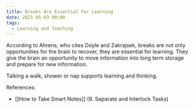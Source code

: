 ```yaml
---
title: Breaks Are Essential For Learning
date: 2021-05-03 00:00
tags:
  - Learning and Teaching
---
```


According to Ahrens, who cites Doyle and Zakrajsek, breaks are not only opportunities for the brain to recover, they are essential for learning. They give the brain an opportunity to move information into long term storage and prepare for new information.

Talking a walk, shower or nap supports learning and thinking.

References:

* [[How to Take Smart Notes]] (9. Separate and Interlock Tasks)